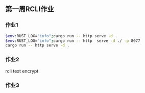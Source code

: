 ## 第一周RCLI作业

### 作业1

```bash
$env:RUST_LOG="info";cargo run -- http serve -d .
$env:RUST_LOG="info";cargo run -- http  serve -d ./ -p 8077
cargo run -- http serve -d .
```
### 作业2
rcli text encrypt
### 作业3
